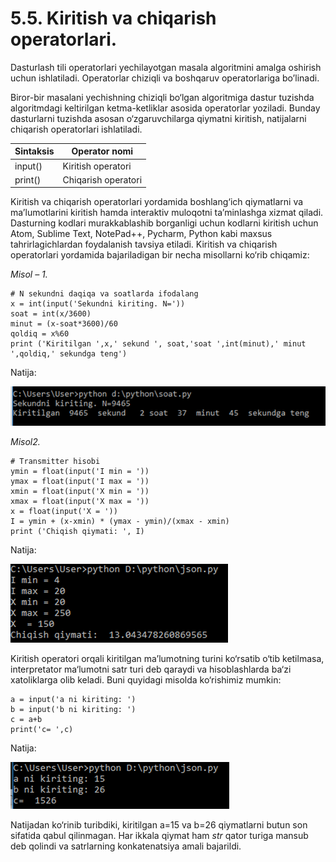 # 5.5. Kiritish va chiqarish operatorlari.

Dasturlash tili operatorlari yechilayotgan masala algoritmini amalga oshirish uchun ishlatiladi. Operatorlar chiziqli va boshqaruv operatorlariga bo’linadi.

Biror-bir masalani yechishning chiziqli bo‘lgan algoritmiga dastur tuzishda algoritmdagi keltirilgan ketma-ketliklar asosida operatorlar yoziladi. Bunday dasturlarni tuzishda asosan o‘zgaruvchilarga qiymatni kiritish, natijalarni chiqarish operatorlari ishlatiladi.

| Sintaksis | Operator nomi       |
| --------- | ------------------- |
| input()   | Kiritish operatori  |
| print()   | Chiqarish operatori |

Kiritish va chiqarish operatorlari yordamida boshlang‘ich qiymatlarni va ma’lumotlarini kiritish hamda interaktiv muloqotni ta’minlashga xizmat qiladi. Dasturning kodlari murakkablashib borganligi uchun kodlarni kiritish uchun Atom, Sublime Text, NotePad++, Pycharm, Python kabi maxsus tahrirlagichlardan foydalanish tavsiya etiladi. Kiritish va chiqarish operatorlari yordamida bajariladigan bir necha misollarni ko‘rib chiqamiz:

_Misol – 1._

```
# N sekundni daqiqa va soatlarda ifodalang
x = int(input('Sekundni kiriting. N='))
soat = int(x/3600)
minut = (x-soat*3600)/60
qoldiq = x%60
print ('Kiritilgan ',x,' sekund ', soat,'soat ',int(minut),' minut ',qoldiq,' sekundga teng')
```

Natija:

![](<../.gitbook/assets/image (4) (1) (1) (1).png>)

_Misol2._

```
# Transmitter hisobi
ymin = float(input('I min = '))
ymax = float(input('I max = '))
xmin = float(input('X min = '))
xmax = float(input('X max = '))
x = float(input('X = '))
I = ymin + (x-xmin) * (ymax - ymin)/(xmax - xmin)
print ('Chiqish qiymati: ', I)
```

Natija:

![](<../.gitbook/assets/image (3) (1) (1).png>)

Kiritish operatori orqali kiritilgan ma’lumotning turini ko‘rsatib o‘tib ketilmasa, interpretator ma‘lumotni satr turi deb qaraydi va hisoblashlarda ba‘zi xatoliklarga olib keladi. Buni quyidagi misolda ko‘rishimiz mumkin:

```
a = input('a ni kiriting: ')
b = input('b ni kiriting: ')
c = a+b
print('c= ',c)
```

Natija:

![](<../.gitbook/assets/image (1) (1) (1).png>)

Natijadan ko‘rinib turibdiki, kiritilgan a=15 va b=26 qiymatlarni butun son sifatida qabul qilinmagan. Har ikkala qiymat ham _str_ qator turiga mansub deb qolindi va satrlarning konkatenatsiya amali bajarildi.
